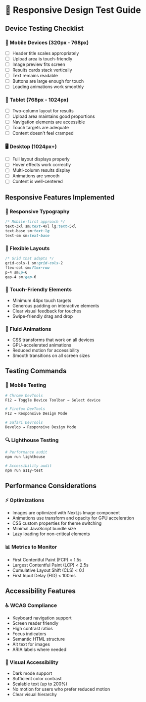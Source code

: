 # 📱 Responsive Design Test Guide

## Device Testing Checklist

### 📱 Mobile Devices (320px - 768px)
- [ ] Header title scales appropriately
- [ ] Upload area is touch-friendly
- [ ] Image preview fits screen
- [ ] Results cards stack vertically
- [ ] Text remains readable
- [ ] Buttons are large enough for touch
- [ ] Loading animations work smoothly

### 📱 Tablet (768px - 1024px)
- [ ] Two-column layout for results
- [ ] Upload area maintains good proportions
- [ ] Navigation elements are accessible
- [ ] Touch targets are adequate
- [ ] Content doesn't feel cramped

### 🖥️ Desktop (1024px+)
- [ ] Full layout displays properly
- [ ] Hover effects work correctly
- [ ] Multi-column results display
- [ ] Animations are smooth
- [ ] Content is well-centered

## Responsive Features Implemented

### 🎨 Responsive Typography
```css
/* Mobile-first approach */
text-3xl sm:text-4xl lg:text-5xl
text-base sm:text-lg
text-sm sm:text-base
```

### 📐 Flexible Layouts
```css
/* Grid that adapts */
grid-cols-1 sm:grid-cols-2
flex-col sm:flex-row
p-4 sm:p-6
gap-4 sm:gap-6
```

### 🎯 Touch-Friendly Elements
- Minimum 44px touch targets
- Generous padding on interactive elements
- Clear visual feedback for touches
- Swipe-friendly drag and drop

### 🌊 Fluid Animations
- CSS transforms that work on all devices
- GPU-accelerated animations
- Reduced motion for accessibility
- Smooth transitions on all screen sizes

## Testing Commands

### 📱 Mobile Testing
```bash
# Chrome DevTools
F12 → Toggle Device Toolbar → Select device

# Firefox DevTools
F12 → Responsive Design Mode

# Safari DevTools
Develop → Responsive Design Mode
```

### 🔍 Lighthouse Testing
```bash
# Performance audit
npm run lighthouse

# Accessibility audit
npm run a11y-test
```

## Performance Considerations

### ⚡ Optimizations
- Images are optimized with Next.js Image component
- Animations use transform and opacity for GPU acceleration
- CSS custom properties for theme switching
- Minimal JavaScript bundle size
- Lazy loading for non-critical elements

### 📊 Metrics to Monitor
- First Contentful Paint (FCP) < 1.5s
- Largest Contentful Paint (LCP) < 2.5s
- Cumulative Layout Shift (CLS) < 0.1
- First Input Delay (FID) < 100ms

## Accessibility Features

### ♿ WCAG Compliance
- Keyboard navigation support
- Screen reader friendly
- High contrast ratios
- Focus indicators
- Semantic HTML structure
- Alt text for images
- ARIA labels where needed

### 🎨 Visual Accessibility
- Dark mode support
- Sufficient color contrast
- Scalable text (up to 200%)
- No motion for users who prefer reduced motion
- Clear visual hierarchy
